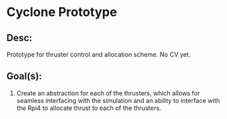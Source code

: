 # Cyclone Prototype

## Desc:
Prototype for thruster control and allocation scheme. No CV yet.

## Goal(s):
1. Create an abstraction for each of the thrusters, which allows for seamless interfacing with the simulation and an ability to interface with the
   Rpi4 to allocate thrust to each of the thrusters.
